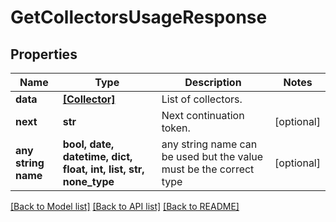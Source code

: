 # GetCollectorsUsageResponse


## Properties
Name | Type | Description | Notes
------------ | ------------- | ------------- | -------------
**data** | [**[Collector]**](Collector.md) | List of collectors. | 
**next** | **str** | Next continuation token. | [optional] 
**any string name** | **bool, date, datetime, dict, float, int, list, str, none_type** | any string name can be used but the value must be the correct type | [optional]

[[Back to Model list]](../README.md#documentation-for-models) [[Back to API list]](../README.md#documentation-for-api-endpoints) [[Back to README]](../README.md)


